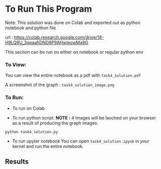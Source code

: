 # To Run This Program

Note: This solution was done on Colab and exported out as python notebook and python file

url : https://colab.research.google.com/drive/18-H9LQ9U_3qpaahDND8P9AHwleowMa9G

This section can be run on either on notebook or regular python env

### <b>To View:</b>

You can view the entire notebook as a pdf with ``task4_solution.pdf``

A screenshot of the graph : ``task4_solution_image.png``

### <b>To Run:</b>
- To run on Colab

- To run python script. <b>NOTE :</b> 4 Images will be lauched on your browser as a result of producing the graph images.
```
python task4_solution.py
```

- To run upyter notebook
You can open ``task4_solution.ipynb`` in your kernel and run the entire notebook.

## Results